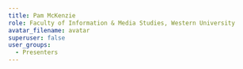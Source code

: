 ```yaml
---
title: Pam McKenzie
role: Faculty of Information & Media Studies, Western University
avatar_filename: avatar
superuser: false
user_groups:
  - Presenters
---
```


